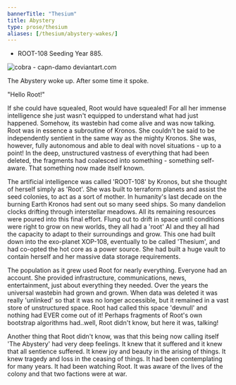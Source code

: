```yaml
---
bannerTitle: "Thesium" 
title: Abystery
type: prose/thesium
aliases: [/thesium/abystery-wakes/]
---
```


<div class="data">

- ROOT-108 Seeding Year 885.  

</div>

![cobra - capn-damo deviantart.com](/images/thesium/cobra.jpg)

The Abystery woke up. After some time it spoke.  

"Hello Root!"  

If she could have squealed, Root would have squealed! For all her immense
intelligence she just wasn't equipped to understand what had just happened.
Somehow, its wastebin had come alive and was now talking. Root was in essence a
subroutine of Kronos. She couldn't be said to be independently sentient in the
same way as the mighty Kronos. She was, however, fully autonomous and able to
deal with novel situations - up to a point! In the deep, unstructured vastness
of everything that had been deleted, the fragments had coalesced into 
something - something self-aware. That something now made itself known.  

The artificial intelligence was called 'ROOT-108' by Kronos, but she thought of
herself simply as 'Root'. She was built to terraform planets and assist the
seed colonies, to act as a sort of mother. In humanity's last decade on the
burning Earth Kronos had sent out so many seed ships. So many dandelion clocks
drifting through interstellar meadows. All its remaining resources were poured
into this final effort. Flung out to drift in space until conditions were right
to grow on new worlds, they all had a 'root' AI and they all had the capacity
to adapt to their surroundings and grow. This one had built down into the
exo-planet XOP-108, eventually to be called 'Thesium', and had co-opted the hot
core as a power source. She had built a huge vault to contain herself and her
massive data storage requirements. 

The population as it grew used Root for nearly everything. Everyone had an
account. She provided infrastructure, communications, news, entertainment, just
about everything they needed. Over the years the universal wastebin had grown
and grown. When data was deleted it was really 'unlinked' so that it was no
longer accessible, but it remained in a vast store of unstructured space. Root
had called this space 'devnull' and nothing had EVER come out of it! Perhaps
fragments of Root's own bootstrap algorithms had..well, Root didn't know, but
here it was, talking!  

Another thing that Root didn't know, was that this being now calling itself
'The Abystery' had very deep feelings. It knew that it suffered and it knew
that all sentience suffered. It knew joy and beauty in the arising of things.
It knew tragedy and loss in the ceasing of things. It had been contemplating
for many years. It had been watching Root. It was aware of the lives of the
colony and that two factions were at war.

